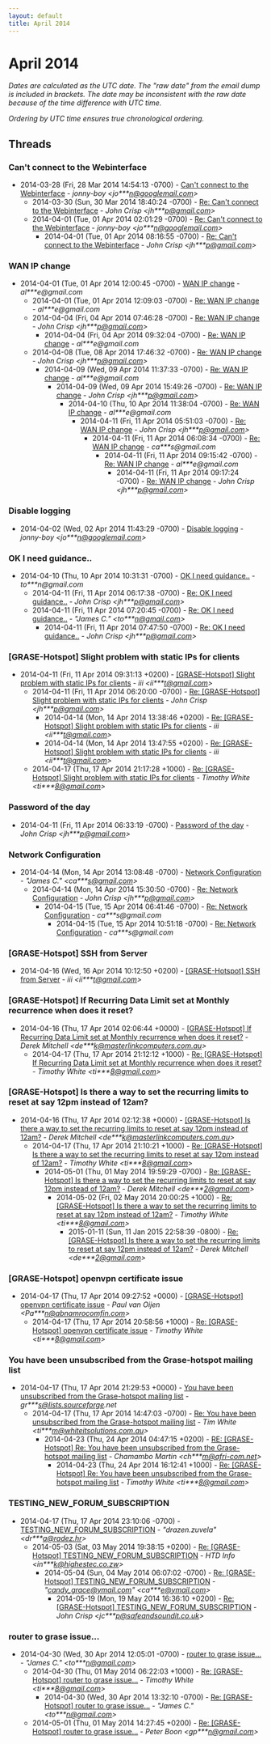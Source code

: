 ```yaml
---
layout: default
title: April 2014
---
```


# April 2014

_Dates are calculated as the UTC date. The "raw date" from the email dump is included in brackets. The date may be inconsistent with the raw date because of the time difference with UTC time._

_Ordering by UTC time ensures true chronological ordering._

## Threads

### Can't connect to the Webinterface
+ 2014-03-28 (Fri, 28 Mar 2014 14:54:13 -0700) - [Can't connect to the Webinterface](/archive/2014/03/bdabace35bcb9825ae41517818711278a61f697110db0ab58493380dcd17ae2e) - _jonny-boy \<jo***n@googlemail.com\>_
  + 2014-03-30 (Sun, 30 Mar 2014 18:40:24 -0700) - [Re: Can't connect to the Webinterface](/archive/2014/03/b688b12706ba904a896475ccbe6d7aba72baddf359d5fbb962f7c034c68fe68a) - _John Crisp \<jh***p@gmail.com\>_
  + 2014-04-01 (Tue, 01 Apr 2014 02:01:29 -0700) - [Re: Can't connect to the Webinterface](/archive/2014/04/35711865ab023155a932974ebd2969a3daf832f0d22cb264f724fc8e6aaebd36) - _jonny-boy \<jo***n@googlemail.com\>_
    + 2014-04-01 (Tue, 01 Apr 2014 08:16:55 -0700) - [Re: Can't connect to the Webinterface](/archive/2014/04/10fc9a6c8f210311227220bfc82388a3b37bfbd1df684db8f12e4c9d7261dfa2) - _John Crisp \<jh***p@gmail.com\>_

### WAN IP change
+ 2014-04-01 (Tue, 01 Apr 2014 12:00:45 -0700) - [WAN IP change](/archive/2014/04/023786302c7d571e0fdfc4f8e3f65f3f29d1149a86da91209cbea0afd7a81078) - _al***e@gmail.com_
  + 2014-04-01 (Tue, 01 Apr 2014 12:09:03 -0700) - [Re: WAN IP change](/archive/2014/04/8ab03792925c5e2cbf7cc62bf6241f539ebf17b9fdeba35d832522cd5b0690a9) - _al***e@gmail.com_
  + 2014-04-04 (Fri, 04 Apr 2014 07:46:28 -0700) - [Re: WAN IP change](/archive/2014/04/d1b8dec6f32172a4070bab885f7767321ee82918ef9698dc4450c36b65439548) - _John Crisp \<jh***p@gmail.com\>_
    + 2014-04-04 (Fri, 04 Apr 2014 09:32:04 -0700) - [Re: WAN IP change](/archive/2014/04/bacd610e2cbc80a592ca59b856004d7ed69bd6227ac66fa3a5f5cd56163bd459) - _al***e@gmail.com_
  + 2014-04-08 (Tue, 08 Apr 2014 17:46:32 -0700) - [Re: WAN IP change](/archive/2014/04/dcc7494364075d3b7a967a9995043ffce7ef77ea894878e847bc1a3908951726) - _John Crisp \<jh***p@gmail.com\>_
    + 2014-04-09 (Wed, 09 Apr 2014 11:37:33 -0700) - [Re: WAN IP change](/archive/2014/04/8404a463109ee263117ec5326587b28bc08fba97a47855b2865284a5bc1a1309) - _al***e@gmail.com_
      + 2014-04-09 (Wed, 09 Apr 2014 15:49:26 -0700) - [Re: WAN IP change](/archive/2014/04/95260025f90c414afb2b785485dbf4123680d7b2bc8c4a664d36c63e4b4b05ce) - _John Crisp \<jh***p@gmail.com\>_
        + 2014-04-10 (Thu, 10 Apr 2014 11:38:04 -0700) - [Re: WAN IP change](/archive/2014/04/6d7df35901f8c0119031afceff5f27f7d832293085f6ebbcdef8c002f0448362) - _al***e@gmail.com_
          + 2014-04-11 (Fri, 11 Apr 2014 05:51:03 -0700) - [Re: WAN IP change](/archive/2014/04/a116884b2679ccaaed605d85222a702543221248fad2d7ece2863359741c4b14) - _John Crisp \<jh***p@gmail.com\>_
            + 2014-04-11 (Fri, 11 Apr 2014 06:08:34 -0700) - [Re: WAN IP change](/archive/2014/04/99240e8a05f3f45d4dd597ed4c7e28796be04b153e1b3d4bac23a7c5a21d1554) - _ca***s@gmail.com_
              + 2014-04-11 (Fri, 11 Apr 2014 09:15:42 -0700) - [Re: WAN IP change](/archive/2014/04/ff289830e5c3b8c01355d403d6d7b87042138d8de340fa3fb7fc657eaedd47c0) - _al***e@gmail.com_
                + 2014-04-11 (Fri, 11 Apr 2014 09:17:24 -0700) - [Re: WAN IP change](/archive/2014/04/f463d6af0a3416323b6484843337e17ed7d6b9a9ebdbf0bf51b61ce7a38f2414) - _John Crisp \<jh***p@gmail.com\>_

### Disable logging
+ 2014-04-02 (Wed, 02 Apr 2014 11:43:29 -0700) - [Disable logging](/archive/2014/04/3a691964355dffdbce6d8d14a393e115d27efacfc91a2eba3698fdbc70c1368e) - _jonny-boy \<jo***n@googlemail.com\>_

### OK I need guidance..
+ 2014-04-10 (Thu, 10 Apr 2014 10:31:31 -0700) - [OK I need guidance..](/archive/2014/04/c7a8dfbc12b256af0ea54a26e542fd33a81b4b05a528271320729d36f56ccb76) - _to***n@gmail.com_
  + 2014-04-11 (Fri, 11 Apr 2014 06:17:38 -0700) - [Re: OK I need guidance..](/archive/2014/04/1210cedd832562d39c08a444527ff900b14d29919a54d33a53fe3f6eafd5ee24) - _John Crisp \<jh***p@gmail.com\>_
  + 2014-04-11 (Fri, 11 Apr 2014 07:20:45 -0700) - [Re: OK I need guidance..](/archive/2014/04/2727af6be753beb3eefbd481705a790d4bee62e60272d58e87e047e375b99988) - _"James C." \<to***n@gmail.com\>_
    + 2014-04-11 (Fri, 11 Apr 2014 07:47:50 -0700) - [Re: OK I need guidance..](/archive/2014/04/214c85369c700314680c9b2c08e72912853ea03e2ef037dd93ba4db4cff963e1) - _John Crisp \<jh***p@gmail.com\>_

### [GRASE-Hotspot] Slight problem with static IPs for clients
+ 2014-04-11 (Fri, 11 Apr 2014 09:31:13 +0200) - [[GRASE-Hotspot] Slight problem with static IPs for clients](/archive/2014/04/359c6669ca91a67d4b17a2c6eeb5ade4191ccf9d2fb5bb93b4b202f13b20e6dd) - _iii \<ii***t@gmail.com\>_
  + 2014-04-11 (Fri, 11 Apr 2014 06:20:00 -0700) - [Re: [GRASE-Hotspot] Slight problem with static IPs for clients](/archive/2014/04/84e98e2a262399ab80d8c976c2f0773a6767df906f6b8ceed8bd7c798094911e) - _John Crisp \<jh***p@gmail.com\>_
    + 2014-04-14 (Mon, 14 Apr 2014 13:38:46 +0200) - [Re: [GRASE-Hotspot] Slight problem with static IPs for clients](/archive/2014/04/c111a4e1608e0126148af5bb62a7ed09e180898e38441d2ee9b095559204a1e7) - _iii \<ii***t@gmail.com\>_
    + 2014-04-14 (Mon, 14 Apr 2014 13:47:55 +0200) - [Re: [GRASE-Hotspot] Slight problem with static IPs for clients](/archive/2014/04/78c3c84e5a6111e184f7850f0a04efbb513d62ab9c43428a818f6d4b6ca03e4d) - _iii \<ii***t@gmail.com\>_
  + 2014-04-17 (Thu, 17 Apr 2014 21:17:28 +1000) - [Re: [GRASE-Hotspot] Slight problem with static IPs for clients](/archive/2014/04/bca207dfc61c405f8296ecda125ad1089483fdd9ec00a2aedba9edea284f89dc) - _Timothy White \<ti***8@gmail.com\>_

### Password of the day
+ 2014-04-11 (Fri, 11 Apr 2014 06:33:19 -0700) - [Password of the day](/archive/2014/04/318ac9bd867a4f82bfcec1d8ec6adbc0e9f93d418242a2104154d7b7ae63d517) - _John Crisp \<jh***p@gmail.com\>_

### Network Configuration
+ 2014-04-14 (Mon, 14 Apr 2014 13:08:48 -0700) - [Network Configuration](/archive/2014/04/51f2d32e7c1431e326a8a7b7e68bb0fb20e8381accb07c78d9d3b17bb3fd35ce) - _"James C." \<ca***s@gmail.com\>_
  + 2014-04-14 (Mon, 14 Apr 2014 15:30:50 -0700) - [Re: Network Configuration](/archive/2014/04/7a96d7c3b579284ef682bd3493e887f3af66af82c1dcf76f2284a885c09d2198) - _John Crisp \<jh***p@gmail.com\>_
    + 2014-04-15 (Tue, 15 Apr 2014 06:41:46 -0700) - [Re: Network Configuration](/archive/2014/04/6685cb08ade9eef4ada8756e75e0c6cf979fbc4e0a0e6135f5c89ef870917519) - _ca***s@gmail.com_
      + 2014-04-15 (Tue, 15 Apr 2014 10:51:18 -0700) - [Re: Network Configuration](/archive/2014/04/518e32a250925fb2ddafe4504fae9569ca0cd1d46a25da2afe12e08715dbc987) - _ca***s@gmail.com_

### [GRASE-Hotspot] SSH from Server
+ 2014-04-16 (Wed, 16 Apr 2014 10:12:50 +0200) - [[GRASE-Hotspot] SSH from Server](/archive/2014/04/19645f942d2e33e05989013dc339c2b4113fe7add3f836c71b729a2a6479b07a) - _iii \<ii***t@gmail.com\>_

### [GRASE-Hotspot] If Recurring Data Limit set at Monthly recurrence when does it reset?
+ 2014-04-16 (Thu, 17 Apr 2014 02:06:44 +0000) - [[GRASE-Hotspot] If Recurring Data Limit set at Monthly recurrence when does it reset?](/archive/2014/04/179f272167d9cad60b625e598ef63ad80cf68596d029c86550d522b1e40a3d88) - _Derek Mitchell \<de***k@masterlinkcomputers.com.au\>_
  + 2014-04-17 (Thu, 17 Apr 2014 21:12:12 +1000) - [Re: [GRASE-Hotspot] If Recurring Data Limit set at Monthly recurrence when does it reset?](/archive/2014/04/df16f94c39f0635786c3859ee5f0ed608e9a5bbf645effc23befffc550e66c57) - _Timothy White \<ti***8@gmail.com\>_

### [GRASE-Hotspot] Is there a way to set the recurring limits to reset at say 12pm instead of 12am?
+ 2014-04-16 (Thu, 17 Apr 2014 02:12:38 +0000) - [[GRASE-Hotspot] Is there a way to set the recurring limits to reset at say 12pm instead of 12am?](/archive/2014/04/1409499f8b47ade6e26e7d0d3f9bf114efe038808ed740fcb544cca67eeb0c79) - _Derek Mitchell \<de***k@masterlinkcomputers.com.au\>_
  + 2014-04-17 (Thu, 17 Apr 2014 21:10:21 +1000) - [Re: [GRASE-Hotspot] Is there a way to set the recurring limits to reset at say 12pm instead of 12am?](/archive/2014/04/27a9e950fab8d163283c4565f55b4e9252f4fb358a39a8723736b5ec02a8641c) - _Timothy White \<ti***8@gmail.com\>_
    + 2014-05-01 (Thu, 01 May 2014 19:59:29 -0700) - [Re: [GRASE-Hotspot] Is there a way to set the recurring limits to reset at say 12pm instead of 12am?](/archive/2014/05/d7caa64fa4723f0860b5296aa0f2bf28f0a894319ff76ce9fb6faa70a3f5144b) - _Derek Mitchell \<de***2@gmail.com\>_
      + 2014-05-02 (Fri, 02 May 2014 20:00:25 +1000) - [Re: [GRASE-Hotspot] Is there a way to set the recurring limits to reset at say 12pm instead of 12am?](/archive/2014/05/c0068f9b8bf9d938a5661af33d91f33dd784951acb35b70c3afc10a8ed44a581) - _Timothy White \<ti***8@gmail.com\>_
        + 2015-01-11 (Sun, 11 Jan 2015 22:58:39 -0800) - [Re: [GRASE-Hotspot] Is there a way to set the recurring limits to reset at say 12pm instead of 12am?](/archive/2015/01/5860d7d0508882c59809310a77b9fddb5e37ac97cd178c1c4596efa6bbb1a2b8) - _Derek Mitchell \<de***2@gmail.com\>_

### [GRASE-Hotspot] openvpn certificate issue
+ 2014-04-17 (Thu, 17 Apr 2014 09:27:52 +0000) - [[GRASE-Hotspot] openvpn certificate issue](/archive/2014/04/a73383238e61928bb4be74afafdf06ca34f007678df4dc31cecb9779da5ffe8a) - _Paul van Oijen \<Pa***n@abnamrocomfin.com\>_
  + 2014-04-17 (Thu, 17 Apr 2014 20:58:56 +1000) - [Re: [GRASE-Hotspot] openvpn certificate issue](/archive/2014/04/e5cd9f6d4d4b06bcc579f0192e1d507b3e823fc2f702f2e27797d40c20ca6150) - _Timothy White \<ti***8@gmail.com\>_

### You have been unsubscribed from the Grase-hotspot mailing list
+ 2014-04-17 (Thu, 17 Apr 2014 21:29:53 +0000) - [You have been unsubscribed from the Grase-hotspot mailing list](/archive/2014/04/ac3e2a3b8985a5a582d31a64198c4728b06ce064a42163f953b77fcfa0653b3c) - _gr***s@lists.sourceforge.net_
  + 2014-04-17 (Thu, 17 Apr 2014 14:47:03 -0700) - [Re: You have been unsubscribed from the Grase-hotspot mailing list](/archive/2014/04/5cdfe29c57213e6341cf339c3e338282c4f3f51aa532b5c8863aa48d0adcb990) - _Tim White \<ti***m@whiteitsolutions.com.au\>_
    + 2014-04-23 (Thu, 24 Apr 2014 04:47:15 +0200) - [RE: [GRASE-Hotspot] Re: You have been unsubscribed from the Grase-hotspot mailing list](/archive/2014/04/8dcc12ee14a609d42d6f326be6961fac0a52f257e7cfc3b203f97ff7b7d089a0) - _Chamambo Martin \<ch***m@afri-com.net\>_
      + 2014-04-23 (Thu, 24 Apr 2014 16:12:41 +1000) - [Re: [GRASE-Hotspot] Re: You have been unsubscribed from the Grase-hotspot mailing list](/archive/2014/04/1e33b0b7c83b97973688b0cc575dd662f4871ac13cd64579fcd190fe776dfdd8) - _Timothy White \<ti***8@gmail.com\>_

### TESTING_NEW_FORUM_SUBSCRIPTION
+ 2014-04-17 (Thu, 17 Apr 2014 23:10:06 -0700) - [TESTING_NEW_FORUM_SUBSCRIPTION](/archive/2014/04/fb7f06150be3d5fcf963abbd727d4e178843103cf3b187c0b5835ae3dbc764a4) - _"drazen.zuvela" \<dr***a@radez.hr\>_
  + 2014-05-03 (Sat, 03 May 2014 19:38:15 +0200) - [Re: [GRASE-Hotspot] TESTING_NEW_FORUM_SUBSCRIPTION](/archive/2014/05/d31c176f0258446bf5af53e2ea03e1df75bfca330b48a6c251f078db4026631e) - _HTD Info \<in***k@highestec.co.zw\>_
    + 2014-05-04 (Sun, 04 May 2014 06:07:02 -0700) - [Re: [GRASE-Hotspot] TESTING_NEW_FORUM_SUBSCRIPTION](/archive/2014/05/5aae511462a6d589431f086ef2f5df2848c70bf5095e8725183c7cd21ae25f72) - _"candy_grace@ymail.com" \<ca***e@ymail.com\>_
      + 2014-05-19 (Mon, 19 May 2014 16:36:10 +0200) - [Re: [GRASE-Hotspot] TESTING_NEW_FORUM_SUBSCRIPTION](/archive/2014/05/f0de501af376e6c652cdc837413159ec153766cfa0d01b4c24c8360d30d1583d) - _John Crisp \<jc***p@safeandsoundit.co.uk\>_

### router to grase issue...
+ 2014-04-30 (Wed, 30 Apr 2014 12:05:01 -0700) - [router to grase issue...](/archive/2014/04/e0b153a5b57866373b59b63ba58976255c1f2b5eb6209903b81d107c28fe6653) - _"James C." \<to***n@gmail.com\>_
  + 2014-04-30 (Thu, 01 May 2014 06:22:03 +1000) - [Re: [GRASE-Hotspot] router to grase issue...](/archive/2014/04/d34e7e853983969ba7922663b997d7ee61d0d46872f2bf6c9f8ef48052a2399b) - _Timothy White \<ti***8@gmail.com\>_
    + 2014-04-30 (Wed, 30 Apr 2014 13:32:10 -0700) - [Re: [GRASE-Hotspot] router to grase issue...](/archive/2014/04/4a2969d05172978428a035b64739f9a8fa320737da8176318cffcdeccdd0e72c) - _"James C." \<to***n@gmail.com\>_
  + 2014-05-01 (Thu, 01 May 2014 14:27:45 +0200) - [Re: [GRASE-Hotspot] router to grase issue...](/archive/2014/05/20538a87433b21b32696459f87d08526e7ecd091b8e3532773eed82dbf410e01) - _Peter Boon \<gp***n@gmail.com\>_

